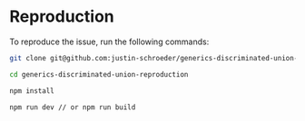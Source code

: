 # Reproduction

To reproduce the issue, run the following commands:

```bash
git clone git@github.com:justin-schroeder/generics-discriminated-union-reproduction.git

cd generics-discriminated-union-reproduction

npm install

npm run dev // or npm run build
```